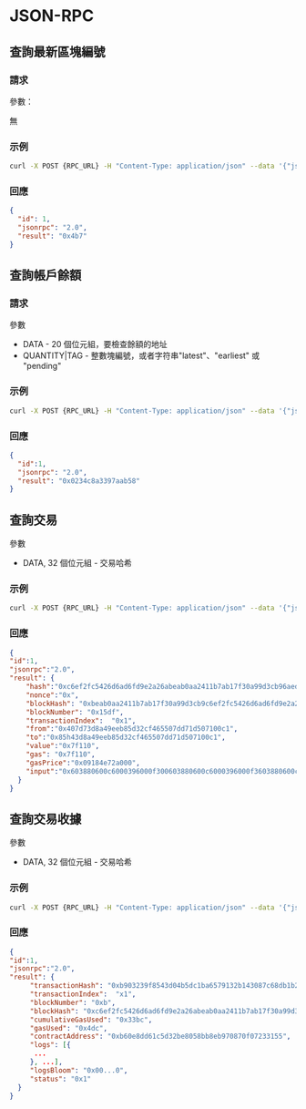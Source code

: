 # JSON-RPC

## 查詢最新區塊編號

### 請求

參數：

無
### 示例

```bash
curl -X POST {RPC_URL} -H "Content-Type: application/json" --data '{"jsonrpc":"2.0","method":"eth_blockNumber","params":[],"id":1}'
```

### 回應

```json
{
  "id": 1,
  "jsonrpc": "2.0",
  "result": "0x4b7"
}
```

## 查詢帳戶餘額

### 請求
參數

- DATA - 20 個位元組，要檢查餘額的地址
- QUANTITY|TAG - 整數塊編號，或者字符串"latest"、"earliest" 或 "pending"

### 示例

```bash
curl -X POST {RPC_URL} -H "Content-Type: application/json" --data '{"jsonrpc":"2.0","method":"eth_getBalance","params":["0x407d73d8a49eeb85d32cf465507dd71d507100c1", "latest"],"id":1}'
```

### 回應

```json
{
  "id":1,
  "jsonrpc": "2.0",
  "result": "0x0234c8a3397aab58"
}
```

## 查詢交易
參數

- DATA, 32 個位元組 - 交易哈希

### 示例

```bash
curl -X POST {RPC_URL} -H "Content-Type: application/json" --data '{"jsonrpc":"2.0","method":"eth_getTransactionByHash","params":["0xb903239f8543d04b5dc1ba6579132b143087c68db1b2168786408fcbce568238"],"id":1}'
```

### 回應

```json
{
"id":1,
"jsonrpc":"2.0",
"result": {
    "hash":"0xc6ef2fc5426d6ad6fd9e2a26abeab0aa2411b7ab17f30a99d3cb96aed1d1055b",
    "nonce":"0x",
    "blockHash": "0xbeab0aa2411b7ab17f30a99d3cb9c6ef2fc5426d6ad6fd9e2a26a6aed1d1055b",
    "blockNumber": "0x15df",
    "transactionIndex":  "0x1",
    "from":"0x407d73d8a49eeb85d32cf465507dd71d507100c1",
    "to":"0x85h43d8a49eeb85d32cf465507dd71d507100c1",
    "value":"0x7f110",
    "gas": "0x7f110",
    "gasPrice":"0x09184e72a000",
    "input":"0x603880600c6000396000f300603880600c6000396000f3603880600c6000396000f360",
  }
}
```

## 查詢交易收據
參數

- DATA, 32 個位元組 - 交易哈希

### 示例

```bash
curl -X POST {RPC_URL} -H "Content-Type: application/json" --data '{"jsonrpc":"2.0","method":"eth_getTransactionReceipt","params":["0xb903239f8543d04b5dc1ba6579132b143087c68db1b2168786408fcbce568238"],"id":1}'
```

### 回應

```json
{
"id":1,
"jsonrpc":"2.0",
"result": {
     "transactionHash": "0xb903239f8543d04b5dc1ba6579132b143087c68db1b2168786408fcbce568238",
     "transactionIndex":  "x1",
     "blockNumber": "0xb",
     "blockHash": "0xc6ef2fc5426d6ad6fd9e2a26abeab0aa2411b7ab17f30a99d3cb96aed1d1055b",
     "cumulativeGasUsed": "0x33bc",
     "gasUsed": "0x4dc",
     "contractAddress": "0xb60e8dd61c5d32be8058bb8eb970870f07233155", 
     "logs": [{
      ...
     }, ...],
     "logsBloom": "0x00...0",
     "status": "0x1"
  }
}
```
